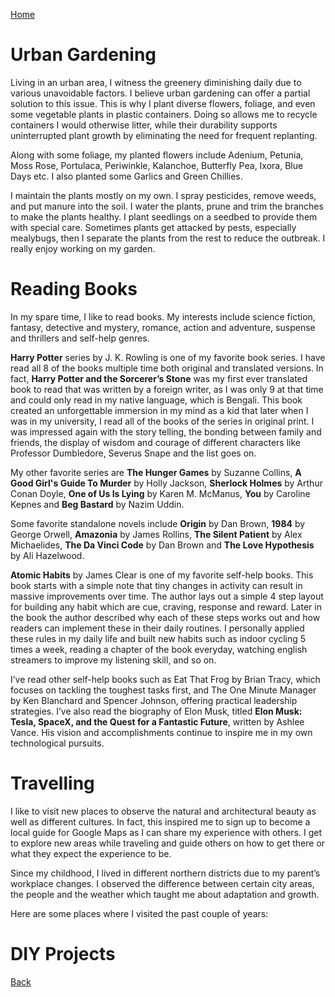 [Home](https://mustahsinfarhan.github.io/)
# Urban Gardening
Living in an urban area, I witness the greenery diminishing daily due to various unavoidable factors. I believe urban gardening can offer a partial solution to this issue. This is why I plant diverse flowers, foliage, and even some vegetable plants in plastic containers. Doing so allows me to recycle containers I would otherwise litter, while their durability supports uninterrupted plant growth by eliminating the need for frequent replanting.

Along with some foliage, my planted flowers include Adenium, Petunia, Moss Rose, Portulaca, Periwinkle, Kalanchoe, Butterfly Pea, Ixora, Blue Days etc. I also planted some Garlics and Green Chillies.

I maintain the plants mostly on my own. I spray pesticides, remove weeds, and put manure into the soil. I water the plants, prune and trim the branches to make the plants healthy. I plant seedlings on a seedbed to provide them with special care. Sometimes plants get attacked by pests, especially mealybugs, then I separate the plants from the rest to reduce the outbreak. I really enjoy working on my garden.  

# Reading Books
In my spare time, I like to read books. My interests include science fiction, fantasy, detective and mystery, romance, action and adventure, suspense and thrillers and self-help genres. 

**Harry Potter** series by J. K. Rowling is one of my favorite book series. I have read all 8 of the books multiple time both original and translated versions. In fact, **Harry Potter and the Sorcerer’s Stone** was my first ever translated book to read that was written by a foreign writer, as I was only 9 at that time and could only read in my native language, which is Bengali. This book created an unforgettable immersion in my mind as a kid that later when I was in my university, I read all of the books of the series in original print. I was impressed again with the story telling, the bonding between family and friends, the display of wisdom and courage of different characters like Professor Dumbledore, Severus Snape and the list goes on.

My other favorite series are **The Hunger Games** by Suzanne Collins, **A Good Girl's Guide To Murder** by Holly Jackson, **Sherlock Holmes** by Arthur Conan Doyle, **One of Us Is Lying** by Karen M. McManus, **You** by Caroline Kepnes and **Beg Bastard** by Nazim Uddin.

Some favorite standalone novels include **Origin** by Dan Brown, **1984** by George Orwell, **Amazonia** by James Rollins, **The Silent Patient** by Alex Michaelides, **The Da Vinci Code** by Dan Brown and **The Love Hypothesis** by Ali Hazelwood.

**Atomic Habits** by James Clear is one of my favorite self-help books. This book starts with a simple note that tiny changes in activity can result in massive improvements over time. The author lays out a simple 4 step layout for building any habit which are cue, craving, response and reward. Later in the  book the author described why each of these steps works out and how readers can implement these in their daily routines. I personally applied these rules in my daily life and built new habits such as indoor cycling 5 times a week, reading a chapter of the book everyday, watching english streamers to improve my listening skill, and so on.

I’ve read other self-help books such as Eat That Frog by Brian Tracy, which focuses on tackling the toughest tasks first, and The One Minute Manager by Ken Blanchard and Spencer Johnson, offering practical leadership strategies. I’ve also read the biography of Elon Musk, titled **Elon Musk: Tesla, SpaceX, and the Quest for a Fantastic Future**, written by Ashlee Vance. His vision and accomplishments continue to inspire me in my own technological pursuits.

# Travelling
I like to visit new places to observe the natural and architectural beauty as well as different cultures. In fact, this inspired me to sign up to become a local guide for Google Maps as I can share my experience with others. I get to explore new areas while traveling and guide others on how to get there or what they expect the experience to be. 

Since my childhood, I lived in different northern districts due to my parent’s workplace changes. I observed the difference between certain city areas, the people and the weather which taught me about adaptation and growth.

Here are some places where I visited the past couple of years:

# DIY Projects


[Back](https://mustahsinfarhan.github.io/)
